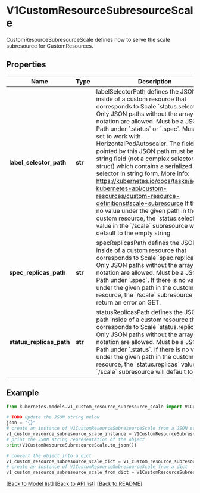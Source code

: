 # V1CustomResourceSubresourceScale

CustomResourceSubresourceScale defines how to serve the scale subresource for CustomResources.

## Properties

Name | Type | Description | Notes
------------ | ------------- | ------------- | -------------
**label_selector_path** | **str** | labelSelectorPath defines the JSON path inside of a custom resource that corresponds to Scale &#x60;status.selector&#x60;. Only JSON paths without the array notation are allowed. Must be a JSON Path under &#x60;.status&#x60; or &#x60;.spec&#x60;. Must be set to work with HorizontalPodAutoscaler. The field pointed by this JSON path must be a string field (not a complex selector struct) which contains a serialized label selector in string form. More info: https://kubernetes.io/docs/tasks/access-kubernetes-api/custom-resources/custom-resource-definitions#scale-subresource If there is no value under the given path in the custom resource, the &#x60;status.selector&#x60; value in the &#x60;/scale&#x60; subresource will default to the empty string. | [optional] 
**spec_replicas_path** | **str** | specReplicasPath defines the JSON path inside of a custom resource that corresponds to Scale &#x60;spec.replicas&#x60;. Only JSON paths without the array notation are allowed. Must be a JSON Path under &#x60;.spec&#x60;. If there is no value under the given path in the custom resource, the &#x60;/scale&#x60; subresource will return an error on GET. | [default to '']
**status_replicas_path** | **str** | statusReplicasPath defines the JSON path inside of a custom resource that corresponds to Scale &#x60;status.replicas&#x60;. Only JSON paths without the array notation are allowed. Must be a JSON Path under &#x60;.status&#x60;. If there is no value under the given path in the custom resource, the &#x60;status.replicas&#x60; value in the &#x60;/scale&#x60; subresource will default to 0. | [default to '']

## Example

```python
from kubernetes.models.v1_custom_resource_subresource_scale import V1CustomResourceSubresourceScale

# TODO update the JSON string below
json = "{}"
# create an instance of V1CustomResourceSubresourceScale from a JSON string
v1_custom_resource_subresource_scale_instance = V1CustomResourceSubresourceScale.from_json(json)
# print the JSON string representation of the object
print(V1CustomResourceSubresourceScale.to_json())

# convert the object into a dict
v1_custom_resource_subresource_scale_dict = v1_custom_resource_subresource_scale_instance.to_dict()
# create an instance of V1CustomResourceSubresourceScale from a dict
v1_custom_resource_subresource_scale_from_dict = V1CustomResourceSubresourceScale.from_dict(v1_custom_resource_subresource_scale_dict)
```
[[Back to Model list]](../README.md#documentation-for-models) [[Back to API list]](../README.md#documentation-for-api-endpoints) [[Back to README]](../README.md)


